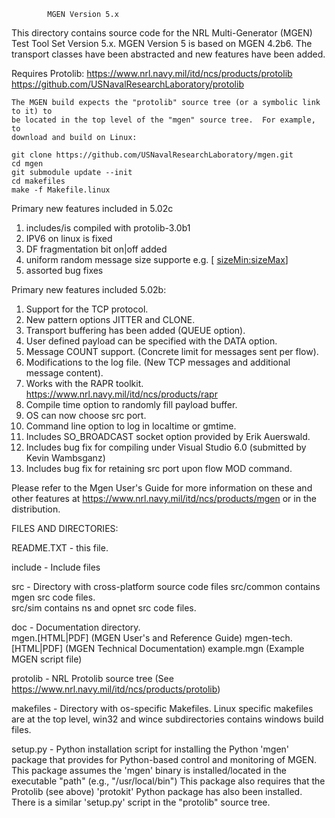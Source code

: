            MGEN Version 5.x

This directory contains source code for the NRL Multi-Generator
(MGEN) Test Tool Set Version 5.x.  MGEN Version 5 is based on 
MGEN 4.2b6.  The transport classes have been abstracted and new
features have been added.

Requires Protolib:
    https://www.nrl.navy.mil/itd/ncs/products/protolib
    https://github.com/USNavalResearchLaboratory/protolib
    
    The MGEN build expects the "protolib" source tree (or a symbolic link to it) to
    be located in the top level of the "mgen" source tree.  For example, to 
    download and build on Linux:
    
    git clone https://github.com/USNavalResearchLaboratory/mgen.git
    cd mgen
    git submodule update --init
    cd makefiles
    make -f Makefile.linux

Primary new features included in 5.02c

1) includes/is compiled with protolib-3.0b1
2) IPV6 on linux is fixed
3) DF fragmentation bit on|off added
4) uniform random message size supporte e.g. <pattern> [<rate> <sizeMin:sizeMax>]
5) assorted bug fixes

Primary new features included 5.02b:

1)  Support for the TCP protocol. 
2)  New pattern options JITTER and CLONE.
3)  Transport buffering has been added (QUEUE option).
4)  User defined payload can be specified with the DATA option.
5)  Message COUNT support. (Concrete limit for messages sent per flow).
6)  Modifications to the log file.  (New TCP messages and additional
    message content).
7)  Works with the RAPR toolkit. <https://www.nrl.navy.mil/itd/ncs/products/rapr>
8)  Compile time option to randomly fill payload buffer.
9)  OS can now choose src port.
10) Command line option to log in localtime or gmtime.
11) Includes SO_BROADCAST socket option provided by Erik Auerswald. 
12) Includes bug fix for compiling under Visual Studio 6.0 (submitted
    by Kevin Wambsganz)
13) Includes bug fix for retaining src port upon flow MOD command.

Please refer to the Mgen User's Guide for more information on these
and other features at <https://www.nrl.navy.mil/itd/ncs/products/mgen> or
in the distribution.

FILES AND DIRECTORIES:

README.TXT  - this file.

include     - Include files

src         - Directory with cross-platform source code files
              src/common contains mgen src code files.  
              src/sim contains ns and opnet src code files.

doc         - Documentation directory.  
              mgen.[HTML|PDF] (MGEN User's and Reference Guide)
              mgen-tech.[HTML|PDF] (MGEN Technical Documentation)
              example.mgn (Example MGEN script file)

protolib    - NRL Protolib source tree (See
              <https://www.nrl.navy.mil/itd/ncs/products/protolib>)

makefiles   - Directory with os-specific Makefiles.
              Linux specific makefiles are at the top level,
              win32 and wince subdirectories contains windows
              build files.
              
setup.py    - Python installation script for installing the Python 'mgen'
              package that provides for Python-based control and monitoring
              of MGEN.  This package assumes the 'mgen' binary is 
              installed/located in the executable "path" (e.g., "/usr/local/bin")
              This package also requires that the Protolib (see above)
              'protokit' Python package has also been installed.  There is a
              similar 'setup.py' script in the "protolib" source tree.
